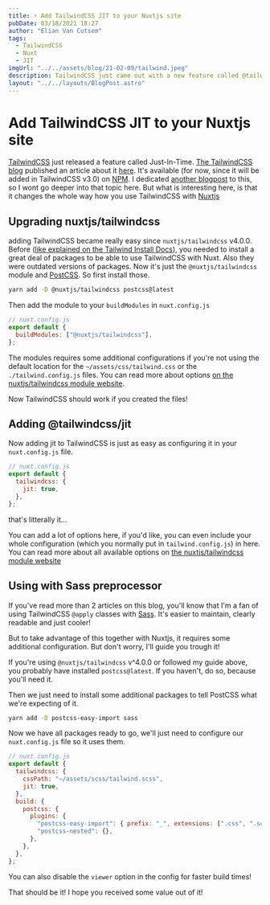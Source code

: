 ```yaml
---
title: ⚡ Add TailwindCSS JIT to your Nuxtjs site
pubDate: 03/18/2021 18:27
author: "Elian Van Cutsem"
tags:
  - TailwindCSS
  - Nuxt
  - JIT
imgUrl: "../../assets/blog/21-02-09/tailwind.jpeg"
description: TailwindCSS just came out with a new feature called @tailwindcss/jit. here's how you can add it to your Nuxt site.
layout: "../../layouts/BlogPost.astro"
---
```


# Add TailwindCSS JIT to your Nuxtjs site

[TailwindCSS](https://tailwindcss.com) just released a feature called Just-In-Time. [The TailwindCSS blog](https://tailwindcss.com/blog/) published an article about it [here](https://tailwindcss.com/blog/just-in-time-the-next-generation-of-tailwind-css). It's available (for now, since it will be added in TailwindCSS v3.0) on [NPM](https://www.npmjs.com/package/@tailwindcss/jit). I dedicated [another blogpost](https://www.elian.codes/blog/21-03-16-what-is-tailwindcss-jit-and-how-to-use-it/) to this, so I wont go deeper into that topic here. But what is interesting here, is that it changes the whole way how you use TailwindCSS with [Nuxtjs](https://nuxtjs.org)

## Upgrading nuxtjs/tailwindcss

adding TailwindCSS became really easy since `nuxtjs/tailwindcss` v4.0.0. Before ([like explained on the Tailwind Install Docs](https://tailwindcss.com/docs/guides/nuxtjs)), you needed to install a great deal of packages to be able to use TailwindCSS with Nuxt. Also they were outdated versions of packages. Now it's just the `@nuxtjs/tailwindcss` module and [PostCSS](https://postcss.org/). So first install those.

```bash
yarn add -D @nuxtjs/tailwindcss postcss@latest
```

Then add the module to your `buildModules` in `nuxt.config.js`

```js
// nuxt.config.js
export default {
  buildModules: ["@nuxtjs/tailwindcss"],
};
```

The modules requires some additional configurations if you're not using the default location for the `~/assets/css/tailwind.css` or the `./tailwind.config.js` files. You can read more about options [on the nuxtjs/tailwindcss module website](https://tailwindcss.nuxtjs.org/options).

Now TailwindCSS should work if you created the files!

## Adding @tailwindcss/jit

Now adding jit to TailwindCSS is just as easy as configuring it in your `nuxt.config.js` file.

```js
// nuxt.config.js
export default {
  tailwindcss: {
    jit: true,
  },
};
```

that's litterally it...

You can add a lot of options here, if you'd like, you can even include your whole configuration (which you normally put in `tailwind.config.js`) in here. You can read more about all available options on [the nuxtjs/tailwindcss module website](https://tailwindcss.nuxtjs.org/)

## Using with Sass preprocessor

If you've read more than 2 articles on this blog, you'll know that I'm a fan of using TailwindCSS `@apply` classes with [Sass](https://sass-lang.com). It's easier to maintain, clearly readable and just cooler!

But to take advantage of this together with Nuxtjs, it requires some additional configuration. But don't worry, I'll guide you trough it!

If you're using `@nuxtjs/tailwindcss` v^4.0.0 or followed my guide above, you probably have installed `postcss@latest`. If you haven't, do so, because you'll need it.

Then we just need to install some additional packages to tell PostCSS what we're expecting of it.

```bash
yarn add -D postcss-easy-import sass
```

Now we have all packages ready to go, we'll just need to configure our `nuxt.config.js` file so it uses them.

```js
// nuxt.config.js
export default {
  tailwindcss: {
    cssPath: "~/assets/scss/tailwind.scss",
    jit: true,
  },
  build: {
    postcss: {
      plugins: {
        "postcss-easy-import": { prefix: "_", extensions: [".css", ".scss"] },
        "postcss-nested": {},
      },
    },
  },
};
```

You can also disable the `viewer` option in the config for faster build times!

That should be it! I hope you received some value out of it!
